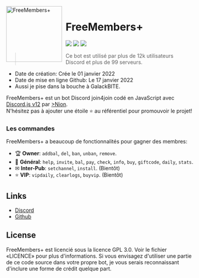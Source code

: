 <img width="150" height="150" align="left" style="float: left; margin: 0 10px 0 0;" alt="FreeMembers+" src="https://cdn.discordapp.com/attachments/767084365451886662/770649088667811861/avatar.png">  

# FreeMembers+

[![](https://img.shields.io/discord/761541041152983050.svg?logo=discord&colorB=7289DA)](https://discord.gg/j4jfr)
[![](https://img.shields.io/badge/discord.js-v12.0.0--dev-blue.svg?logo=npm)](https://github.com/discordjs)
[![](https://img.shields.io/badge/paypal-donate-blue.svg)](https://www.paypal.me/niondiscord)

> Ce bot est utilisé par plus de 12k utilisateurs Discord et plus de 99 serveurs.

* Date de création: Crée le 01 janvier 2022
* Date de mise en ligne Github: Le 17 janvier 2022
* Aussi je pise dans la bouche à GalackBITE.

FreeMembers+ est un bot Discord join4join codé en JavaScript avec [Discord.js v12](https://discord.js.org) par [>Nion](https://github.com/nionledev).  
N'hésitez pas à ajouter une étoile ⭐ au référentiel pour promouvoir le projet!

### Les commandes

FreeMembers+ a beaucoup de fonctionnalités pour gagner des membres:

*   🏆 **Owner**: `addbal`, `del`, `ban`, `unban`, `remove`. 
*   💎 **Général**: `help`, `invite`, `bal`, `pay`, `check`, `info`, `buy`, `giftcode`, `daily`, `stats`.
*   ✉ **Inter-Pub**: `setchannel`, `install`. (Bientôt)
*   ⭐ **VIP**: `vipdaily`, `clearlogs`, `buyvip`. (Bientôt)

## Links

*   [Discord](https://discord.gg/j4jfr)
*   [Github](https://github.com/nionledev)

## License

FreeMembers+ est licencié sous la licence GPL 3.0. Voir le fichier «LICENCE» pour plus d'informations. Si vous envisagez d'utiliser une partie de ce code source dans votre propre bot, je vous serais reconnaissant d'inclure une forme de crédit quelque part.
